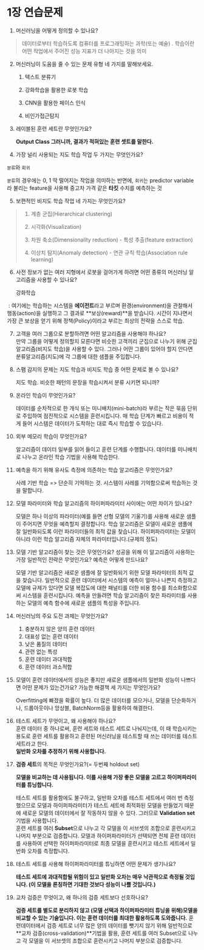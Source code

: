 # 1장 연습문제  
1. 머신러닝을 어떻게 정의할 수 있나요?  
> 데이터로부터 학습하도록 컴퓨터를 프로그래밍하는 과학(또는 예술) . 학습이란 어떤 작업에서 주어진 성능 지표가 더 나아지는 것을 의미

2. 머신러닝이 도움을 줄 수 있는 문제 유형 네 가지를 말해보세요. 

   1. 텍스트 분류기 

   2. 강화학습을 활용한 로봇 학습 

   3. CNN을 활용한 페이스 인식 

   4. 비인가접근탐지

3. 레이블된 훈련 세트란 무엇인가요?

   **Output Class 그러니까, 결과가 적혀있는 훈련 셋트를 말한다.**

4. 가장 널리 사용되는 지도 학습 작업 두 가지는 무엇인가요?

`분류`와 `회귀`

`분류`의 경우에는 0, 1 딱 떨어지는 작업을 의미하는 반면에, `회귀`는 predictor variable라 불리는 feature을 사용해 중고차 가격 같은 **타킷** 수치를 예측하는 것

5. 보편적인 비지도 학습 작업 네 가지는 무엇인가요?

> 1. 계층 군집(Hierarchical clustering)
>
> 2. 시각화(Visualization)
> 3. 차원 축소(Dimensionality reduction) - 특성 추출(feature extraction)
> 4. 이상치 탐지(Anomaly detection) - 연관 규칙 학습(Association rule learning)

6. 사전 정보가 없는 여러 지형에서 로봇을 걸어가게 하려면 어떤 종류의 머신러닝 알고리즘을 사용할 수 있나요?

   강화학습 

​	: 여기에는 학습하는 시스템을 **에이전트**라고 부르며 환경(environment)을 관찰해서 행동(action)을 실행하고 그 결과로 **보상(reward)**을 받습니다. 시간이 지나면서 가장 큰 보상을 얻기 위해 정책(Policy)이라고 부르는 최상의 전략을 스스로 학습.

7. 고객을 여러 그룹으로 분할하려면 어떤 알고리즘을 사용해야 하나요?  
   만약 그룹을 어떻게 정의할지 모른다면 비슷한 고객끼리 군집으로 나누기 위해 군집 알고리즘(비지도 학습)을 사용할 수 있다. 그러나 어떤 그룹이 있어야 할지 안다면 분류알고리즘(지도)에 각 그룹에 대한 샘플을 주입합니다.

8. 스팸 감지의 문제는 지도 학습과 비지도 학습 중 어떤 문제로 볼 수 있나요?  

   지도 학습. 비슷한 패턴의 문장을 학습시켜서 분류 시키면 되니까?

9. 온라인 학습이 무엇인가요?

   데이터를 순차적으로 한 개식 또는 미니배치(mini-batch)라 부르는 작은 묶음 단위로 주입하여 점진적으로 시스템을 훈련시킵니다. 매 학습 단계가 빠르고 비용이 적게 들어 시스템은 데이터가 도착하는 대로 즉시 학습할 수 있습니다.

10. 외부 메모리 학습이 무엇인가요?

    알고리즘이 데이터 일부를 읽어 들이고 훈련 단계를 수행합니다. 데이터를 미니배치로 나누고 온라인 학습 기법을 사용해 학습한다.

11. 예측을 하기 위해 유사도 측정에 의존하는 학습 알고리즘은 무엇인가요?

    사례 기반 학습 => 단순히 기억하는 것. 시스템이 사레를 기억함으로써 학습하는 것을 말합니다.

12. 모델 파라미터와 학습 알고리즘의 하이퍼파라미터 사이에는 어떤 차이가 있나요?

    모델은 하나 이상의 파라미터(예를 들면 선형 모델의 기울기)를 사용해 새로운 샘플이 주어지면 무엇을 예측할지 결정합니다. 학습 알고리즘은 모델이 새로운 샘풀에 잘 일반화되도록 이런 파라미터들의 최적 값을 찾습니다. 하이퍼파라미터는 모델이 아니라 이런 학습 알고리즘 자체의 파라미터입니다.(규제의 정도)

13. 모델 기반 알고리즘이 찾는 것은 무엇인가요? 성공을 위해 이 알고리즘이 사용하는 가장 일반적인 전략은 무엇인가요? 예측은 어떻게 만드나요? 

     모델 기반 알고리즘은 새로운 샘플에 잘 일반화되기 위한 모델 파라미터의 최적 값을 찾습니다. 일반적으로 훈련 데이터에서 시스템의 예측이 얼마나 나쁜지 측정하고 모델에 규제가 있다면 모델 복잡도에 대한 패널티를 더한 비용 함수를 최소화함으로써 시스템을 훈련시킵니다. 예측을 만들려면 학습 알고리즘이 찾은 파라미터를 사용하는 모델의 예측 함수에 새로운 샘플의 특성을 주입니다.

14. 머신러닝의 주요 도전 과제는 무엇인가요?  
    1. 충분하지 않은 양의 훈련 데이터
    2. 대표성 없는 훈련 데이터
    3. 낮은 품질의 데이터
    4. 관련 없는 특성
    5. 훈련 데이터 과대적합
    6. 훈련 데이터 과소적합

15. 모델이 훈련 데이터에서의 성능은 좋지만 새로운 샘플에서의 일반화 성능이 나쁘다면 어떤 문제가 있는건가요? 가능한 해결책 세 가지는 무엇인가요?

    Overfitting에 빠졌을 확률이 높다. 더 많은 데이터를 모으거나, 모델을 단순화하거나, 드룹아웃이나 앙상블, BatchNorm등을 활용하여 해결한다.

16. 테스트 세트가 무엇이고, 왜 사용해야 하나요?  
    훈련 데이터 중 하나로써, 훈련 세트와 테스트 세트로 나눠지는데, 이 때 학습시키는 용도로 훈련 세트를 활용하고 훈련된 머신러닝을 테스트할 때 쓰는 데이터를 테스트 세트라고 한다.  
    **일반화 오차를 추정하기 위해 사용합니다.**

17. **검증 세트**의 목적은 무엇인가요?(= 두번째 holdout set)  

    **모델을 비교하는 데 사용됩니다. 이를 사용해 가장 좋은 모델을 고르고 하이퍼파라미터를 튜닝합니다.**

    테스트 세트를 활용함에도 불구하고, 일반화 오차를 테스트 세트에서 여러 번 측정했으므로 모델과 하이퍼파라미터가 테스트 세트에 최적화된 모델을 만들었기 때문에 새로운 모델의 데이터에서 잘 작동하지 않을 수 있다. 그러므로 **Validation set**기법을 사용합니다.  
     훈련 세트를 여러 **Subset**으로 나누고 각 모델을 이 서브셋의 조합으로 훈련시키고 나머지 부분으로 검증합니다. 모델과 하이퍼파라미터가 선택되면 전체 훈련 데이터를 사용하여 선택한 하이퍼파라미터로 최종 모델을 훈련시키고 테스트 세트에서 일반화 오차를 측정합니다.

18. 테스트 세트를 사용해 하이퍼파라미터를 튜닝하면 어떤 문제가 생기나요?  

    **테스트 세트에 과대적합될 위험이 있고 일반화 오차는 매우 낙관적으로 측정될 것입니다. (이 모델을 론칭하면 기대한 것보다 성능이 나쁠 것입니다.)**

19. 교차 검증은 무엇이고, 왜 하나의 검증 세트보다 선호하나요?  

    **검증 세트를 별도로 분리하지 않고 (모델 선택과 하이퍼파라미터 튜닝을 위해)모델을 비교할 수 있는 기술입니다. 이는 훈련 데이터를 최대한 활용하도록 도와줍니다.**
    훈련데이터에서 검증 세트로 너무 많은 양의 데이터를 뺏기지 않기 위해 일반적으로 **교차 검증(cross-validation)**기법을 활용, 훈련 세트를 여러 Subset으로 나누고 각 모델을 이 서브셋의 조합으로 훈련시키고 나머지 부분으로 검증합니다.